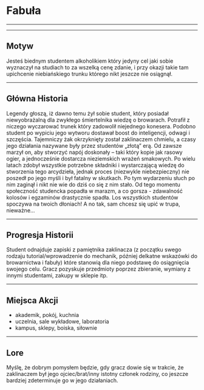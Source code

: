# Fabuła

---
---

## Motyw
Jesteś biednym studentem alkoholikiem który jedyny cel jaki sobie wyznaczył na studiach to za wszelką cenę zdanie, i przy okazji takie tam upichcenie niebiańskiego trunku którego nikt jeszcze nie osiągnął.

---

## Główna Historia
Legendy głoszą, iż dawno temu żył sobie student, który posiadał niewyobrażalną dla zwykłego śmiertelnika wiedzę o browarach. Potrafił z niczego wyczarować trunek który zadowolił niejednego konesera. Podobno student po wypiciu jego wytworu dostawał boost do inteligencji, odwagi i szczęścia. Tajemniczy żak okrzyknięty został zaklinaczem chmielu, a czasy jego działania nazywane były przez studentów „złotą” erą. Od zawsze marzył on, aby stworzyć napój doskonały – taki który kopie jak rasowy ogier, a jednocześnie dostarcza nieziemskich wrażeń smakowych. Po wielu latach zdobył wszystkie potrzebne składniki i wystarczającą wiedzę do stworzenia tego arcydzieła, jednak proces (niezwykle niebezpieczny) nie poszedł po jego myśli i był fatalny w skutkach. Po tym wydarzeniu słuch po nim zaginął i nikt nie wie do dziś co się z nim stało. Od tego momentu społeczność studencka popadła w marazm, a co gorsza - zdawalność kolosów i egzaminów drastycznie spadła. Los wszystkich studentów spoczywa na twoich dłoniach! A no tak, sam chcesz się upić w trupa, nieważne...

---

## Progresja Historii
Student odnajduje zapiski z pamiętnika zaklinacza (z początku swego rodzaju tutorial/wprowadzenie do mechanik, później delkatne wskazówki do browarnictwa i fabuły) które stanowią dla niego podstawę do osiągnięcia swojego celu. Gracz pozyskuje przedmioty poprzez zbieranie, wymiany z innymi studentami, zakupy w sklepie itp.

---

## Miejsca Akcji
 - akademik, pokój, kuchnia
 - uczelnia, sale wykładowe, laboratoria
 - kampus, sklepy, boiska, siłownie

---

## Lore
Myślę, że dobrym pomysłem będzie, gdy gracz dowie się w trakcie, że zaklinaczem był jego ojciec/brat/inny istotny członek rodziny, co jeszcze bardziej zdeterminuje go w jego działaniach.

